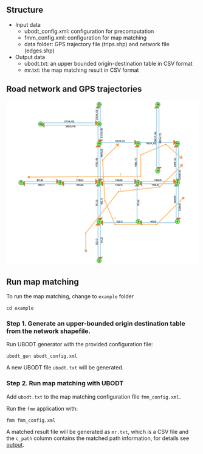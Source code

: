 ## Structure

- Input data
    + ubodt_config.xml: configuration for precomputation
    + fmm_config.xml: configuration for map matching
    + data folder: GPS trajectory file (trips.shp) and network file (edges.shp)
- Output data
    + ubodt.txt: an upper bounded origin-destination table in CSV format
    + mr.txt: the map matching result in CSV format

## Road network and GPS trajectories 

![example](example.png)

## Run map matching

To run the map matching, change to `example` folder

    cd example

### Step 1. Generate an upper-bounded origin destination table from the network shapefile.

Run UBODT generator with the provided configuration file:

    ubodt_gen ubodt_config.xml

A new UBODT file `ubodt.txt` will be generated. 

### Step 2. Run map matching with UBODT 

Add `ubodt.txt` to the map matching configuration file `fmm_config.xml`. 

Run the `fmm` application with:

    fmm fmm_config.xml

A matched result file will be generated as `mr.txt`, which is a CSV file and the `c_path` column contains the matched path information, for details see [output](#output). 

